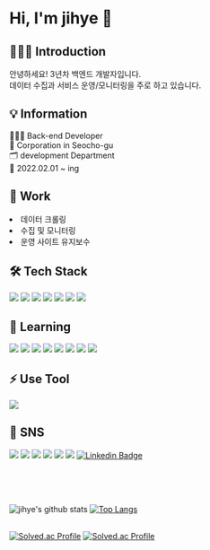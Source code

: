 <!-- <div align="center"></div> -->
<h1>Hi, I'm jihye 👋</h1>

## 🙇🏻‍♀️ Introduction
안녕하세요! 3년차 백엔드 개발자입니다.<br>
데이터 수집과 서비스 운영/모니터링을 주로 하고 있습니다.


## 💡 Information
👩🏻‍💻 Back-end Developer<br>
🏢 Corporation in Seocho-gu<br>
🗂 development Department<br>
🐎 2022.02.01 ~ ing<br>


## 🙌 Work
<li>데이터 크롤링<br></li>
<li>수집 및 모니터링<br></li>
<li>운영 사이트 유지보수<br></li>

## 🛠 Tech Stack
<img src="https://img.shields.io/badge/php-777BB4?style=flat-square&logo=php&logoColor=white"/> <img src="https://img.shields.io/badge/python-3776AB?style=flat-square&logo=python&logoColor=white"/> <img src="https://img.shields.io/badge/mysql-4479A1?style=flat-square&logo=mysql&logoColor=white"/> <img src="https://img.shields.io/badge/linux-FCC624?style=flat-square&logo=linux&logoColor=000000"/> <img src="https://img.shields.io/badge/Github-181717?style=flat-square&logo=GitHub&logoColor=white"/> <img src="https://img.shields.io/badge/javascript-F7DF1E?style=flat-square&logo=javascript&logoColor=white"/> <img src="https://img.shields.io/badge/centos-262577?style=flat-square&logo=centos&logoColor=white"/> 

## 🌱 Learning
<img src="https://img.shields.io/badge/Docker-2496ED?style=flat-square&logo=Docker&logoColor=white"/> <img src="https://img.shields.io/badge/Amazon-FF9900?style=flat-square&logo=Amazon&logoColor=232F3E"/> <img src="https://img.shields.io/badge/AWSS3-569A31?style=flat-square&logo=amazons3&logoColor=white"/> <img src="https://img.shields.io/badge/mongodb-47A248?style=flat-square&logo=mongodb&logoColor=white"/> <img src="https://img.shields.io/badge/googlecloud-4285F4?style=flat-square&logo=googlecloud&logoColor=white"/> <img src="https://img.shields.io/badge/jquery-0769AD?style=flat-square&logo=jquery&logoColor=white"/> <img src="https://img.shields.io/badge/windowsterminal-4D4D4D?style=flat-square&logo=windowsterminal&logoColor=white"/> <img src="https://img.shields.io/badge/figma-F24E1E?style=flat-square&logo=figma&logoColor=white"/>

## ⚡ Use Tool
<img src="https://img.shields.io/badge/visualstudiocode-007ACC?style=flat-square&logo=visualstudiocode&logoColor=white"/>

## 💬 SNS
<a href="https://dev-wisdom.tistory.com/"><img src="https://img.shields.io/badge/tistory-000000?style=flat-square&logo=tistory&logoColor=white"/></a>
<a href="https://github.com/jihye1211"><img src="https://img.shields.io/badge/Github-181717?style=flat-square&logo=GitHub&logoColor=white"/></a>
<a href="https://blog.naver.com/wisd_om"><img src="https://img.shields.io/badge/blog-03C75A?style=flat-square&logo=Naver&logoColor=white"/></a>
<img src="https://img.shields.io/badge/discord-5865F2?style=flat-square&logo=discord&logoColor=white"/>
<img src="https://img.shields.io/badge/zoom-0B5CFF?style=flat-square&logo=zoom&logoColor=white"/>
<img src="https://img.shields.io/badge/kakaotalk-FFCD00?style=flat-square&logo=kakaotalk&logoColor=white"/>
[![Linkedin Badge](https://img.shields.io/badge/-LinkedIn-blue?style=flat-square&logo=Linkedin&logoColor=white&link=https://www.linkedin.com/in/jihye-kwak1211/)](https://www.linkedin.com/in/jihye-kwak1211/)


<br><br><br>

![jihye's github stats](https://github-readme-stats.vercel.app/api?username=jihye1211&show_icons=true) 
[![Top Langs](https://github-readme-stats.vercel.app/api/top-langs/?username=jihye1211&layout=compact)](https://github.com/jihye1211)
<br>
<br>

[![Solved.ac Profile](http://mazassumnida.wtf/api/v2/generate_badge?boj=wisd_om)](https://solved.ac/wisd_om/)
[![Solved.ac
Profile](http://mazassumnida.wtf/api/mini/generate_badge?boj=wisd_om)](https://solved.ac/wisd_om)

<!--
**jihye1211/jihye1211** is a ✨ _special_ ✨ repository because its `README.md` (this file) appears on your GitHub profile.

Here are some ideas to get you started:

- 🔭 I’m currently working on ...
- 🌱 I’m currently learning ...
- 👯 I’m looking to collaborate on ...
- 🤔 I’m looking for help with ...
- 💬 Ask me about ...
- 📫 How to reach me: ...
- 😄 Pronouns: ...
- ⚡ Fun fact: ...
-->

